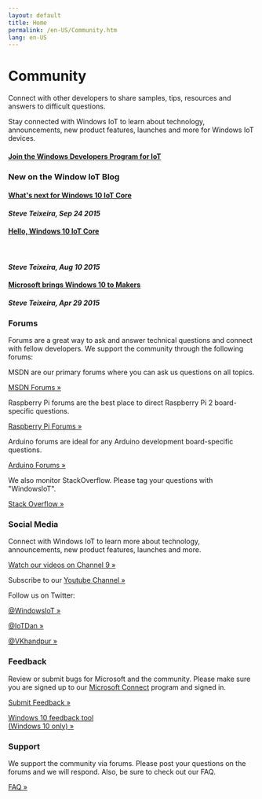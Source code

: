```yaml
---
layout: default
title: Home
permalink: /en-US/Community.htm
lang: en-US
---
```

<div class="row section-heading">
    <h1>Community</h1>
    <p>Connect with other developers to share samples, tips, resources and answers to difficult questions.</p>
    <p>Stay connected with Windows IoT to learn about technology, announcements, new product features, launches and more for Windows IoT devices.</p>
    <a href="{{site.signupurl}}">
      <h4 class="btn btn-default highlight">Join the Windows Developers Program for IoT</h4>
    </a>

</div>
<div class="row section-heading">
  <h3>New on the Window IoT Blog</h3>
  <div class="col-md-4">
    <div class="col-md-9">
      <a href="http://blogs.windows.com/buildingapps/2015/09/24/whats-next-for-windows-10-iot-core/" target="_blank">
        <h4>What's next for Windows 10 IoT Core</h4>
      </a>
      <h4><em>Steve Teixeira, Sep 24 2015</em></h4>
    </div>
  </div>
  <div class="col-md-4">
    <div class="col-md-9">
      <a href="http://blogs.windows.com/buildingapps/2015/08/10/hello-windows-10-iot-core/" target="_blank">
        <h4>Hello, Windows 10 IoT Core</h4>
      </a>
      <br>
      <h4><em>Steve Teixeira, Aug 10 2015</em></h4>
    </div>
  </div>
  <div class="col-md-4">
    <div class="col-md-9">
      <a href="http://blogs.windows.com/buildingapps/2015/04/29/microsoft-brings-windows-10-to-makers/" target="_blank">
        <h4>Microsoft brings Windows 10 to Makers</h4>
      </a>
      <h4><em>Steve Teixeira, Apr 29 2015</em></h4>
    </div>
  </div>
</div>

<a name="contact"></a>

<div class="row section-heading">
  <div class="col-md-3">
    <h3>Forums</h3>
    <p>Forums are a great way to ask and answer technical questions and connect with fellow developers. We support the community through the following forums:</p>
    <p>MSDN are our primary forums where you can ask us questions on all topics.</p>
    <p>
      <a href="https://social.msdn.microsoft.com/forums/en-US/home?forum=WindowsIoT" target="_blank">MSDN Forums &raquo;</a>
    </p>
    <p>Raspberry Pi forums are the best place to direct Raspberry Pi 2 board-specific questions.</p>
    <p>
    <a href="https://www.raspberrypi.org/forums/viewforum.php?f=105" target="_blank">Raspberry Pi Forums &raquo;</a>
    </p>
    <p>Arduino forums are ideal for any Arduino development board-specific questions.
    </p>
    <p>
      <a href="http://forum.arduino.cc/">Arduino Forums &raquo;</a>
    </p>
    <p>We also monitor StackOverflow. Please tag your questions with "WindowsIoT".</p>
    <a href="http://stackoverflow.com/questions/tagged/WindowsIoT" target="_blank">Stack Overflow &raquo;</a>
    </p>
  </div>
  <div class="col-md-3">
    <h3>Social Media</h3>
    <p>
      Connect with Windows IoT to learn more about technology, announcements, new product features, launches and more.
    </p>
    <p>
      <a href="http://channel9.msdn.com/Search?term=Windows%20IoT#ch9Search" target="_blank">Watch our videos on Channel 9 &raquo;</a>
    </p>
    <p>
      Subscribe to our <a href="http://www.youtube.com/playlist?list=PL1ljc761XCiaj0g6g1sef4inE4pEV4CGp" target="_blank">Youtube Channel &raquo;</a>
    </p>
    <p>
      Follow us on Twitter:
    </p>
    <p>
      <a href="https://twitter.com/WindowsIoT" target="_blank">@WindowsIoT &raquo;</a>
    </p>
    <p>
      <a href="https://twitter.com/IoTDan" target="_blank">@IoTDan &raquo;</a>
    </p>
    <p>
      <a href="https://twitter.com/vkhandpur" target="_blank">@VKhandpur &raquo;</a>
    </p>
  </div>
  <div class="col-md-3">
    <h3>Feedback</h3>
    <p>
      Review or submit bugs for Microsoft and the community. Please make sure you are signed up to our <a href="https://connect.microsoft.com/windowsembeddediot/SelfNomination.aspx?ProgramID=8558" target="_blank">Microsoft Connect</a> program and signed in.
    </p>
    <p>
      <a href="https://connect.microsoft.com/windowsembeddedIoT/Feedback" target="_blank" >Submit Feedback &raquo;</a>
    </p>
    <p>
      <a href='windows-feedback:?contextid=441&metadata={"Metadata":[{"OS":"IoTUAP"},{"Source":"WindowsOnDevices.com"}]}??' target="_blank">Windows 10 feedback tool <br />(Windows 10 only) &raquo;</a>
    </p>
  </div>
  <div class="col-md-3">
    <h3>Support</h3>
    <p>
      We support the community via forums. Please post your questions on the forums and we will respond. Also, be sure to check out our FAQ.
    </p>
    <p>
      <a href="{{site.baseurl}}/{{page.lang}}/Faqs.htm">FAQ &raquo;</a>
    </p>
  </div>
</div>
